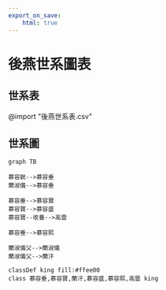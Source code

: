 ```yaml
---
export_on_save:
    html: true
---
```


# 後燕世系圖表

## 世系表

@import "後燕世系表.csv"

## 世系圖

```mermaid
graph TB

慕容皝-->慕容垂
蘭淑儀-->慕容垂

慕容垂-->慕容寶
慕容寶-->慕容盛
慕容寶--收養-->高雲

慕容垂-->慕容熙

蘭淑儀父-->蘭淑儀
蘭淑儀父-->蘭汗

classDef king fill:#ffee00
class 慕容垂,慕容寶,蘭汗,慕容盛,慕容熙,高雲 king
```